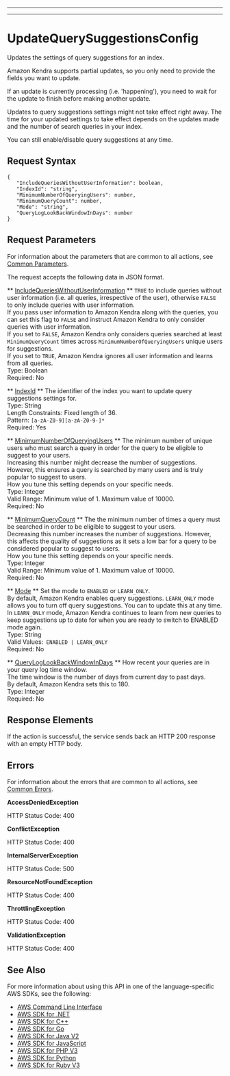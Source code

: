 --------

--------

# UpdateQuerySuggestionsConfig<a name="API_UpdateQuerySuggestionsConfig"></a>

Updates the settings of query suggestions for an index\.

Amazon Kendra supports partial updates, so you only need to provide the fields you want to update\.

If an update is currently processing \(i\.e\. 'happening'\), you need to wait for the update to finish before making another update\.

Updates to query suggestions settings might not take effect right away\. The time for your updated settings to take effect depends on the updates made and the number of search queries in your index\.

You can still enable/disable query suggestions at any time\.

## Request Syntax<a name="API_UpdateQuerySuggestionsConfig_RequestSyntax"></a>

```
{
   "IncludeQueriesWithoutUserInformation": boolean,
   "IndexId": "string",
   "MinimumNumberOfQueryingUsers": number,
   "MinimumQueryCount": number,
   "Mode": "string",
   "QueryLogLookBackWindowInDays": number
}
```

## Request Parameters<a name="API_UpdateQuerySuggestionsConfig_RequestParameters"></a>

For information about the parameters that are common to all actions, see [Common Parameters](CommonParameters.md)\.

The request accepts the following data in JSON format\.

 ** [IncludeQueriesWithoutUserInformation](#API_UpdateQuerySuggestionsConfig_RequestSyntax) **   <a name="Kendra-UpdateQuerySuggestionsConfig-request-IncludeQueriesWithoutUserInformation"></a>
 `TRUE` to include queries without user information \(i\.e\. all queries, irrespective of the user\), otherwise `FALSE` to only include queries with user information\.  
If you pass user information to Amazon Kendra along with the queries, you can set this flag to `FALSE` and instruct Amazon Kendra to only consider queries with user information\.  
If you set to `FALSE`, Amazon Kendra only considers queries searched at least `MinimumQueryCount` times across `MinimumNumberOfQueryingUsers` unique users for suggestions\.  
If you set to `TRUE`, Amazon Kendra ignores all user information and learns from all queries\.  
Type: Boolean  
Required: No

 ** [IndexId](#API_UpdateQuerySuggestionsConfig_RequestSyntax) **   <a name="Kendra-UpdateQuerySuggestionsConfig-request-IndexId"></a>
The identifier of the index you want to update query suggestions settings for\.  
Type: String  
Length Constraints: Fixed length of 36\.  
Pattern: `[a-zA-Z0-9][a-zA-Z0-9-]*`   
Required: Yes

 ** [MinimumNumberOfQueryingUsers](#API_UpdateQuerySuggestionsConfig_RequestSyntax) **   <a name="Kendra-UpdateQuerySuggestionsConfig-request-MinimumNumberOfQueryingUsers"></a>
The minimum number of unique users who must search a query in order for the query to be eligible to suggest to your users\.  
Increasing this number might decrease the number of suggestions\. However, this ensures a query is searched by many users and is truly popular to suggest to users\.  
How you tune this setting depends on your specific needs\.  
Type: Integer  
Valid Range: Minimum value of 1\. Maximum value of 10000\.  
Required: No

 ** [MinimumQueryCount](#API_UpdateQuerySuggestionsConfig_RequestSyntax) **   <a name="Kendra-UpdateQuerySuggestionsConfig-request-MinimumQueryCount"></a>
The the minimum number of times a query must be searched in order to be eligible to suggest to your users\.  
Decreasing this number increases the number of suggestions\. However, this affects the quality of suggestions as it sets a low bar for a query to be considered popular to suggest to users\.  
How you tune this setting depends on your specific needs\.  
Type: Integer  
Valid Range: Minimum value of 1\. Maximum value of 10000\.  
Required: No

 ** [Mode](#API_UpdateQuerySuggestionsConfig_RequestSyntax) **   <a name="Kendra-UpdateQuerySuggestionsConfig-request-Mode"></a>
Set the mode to `ENABLED` or `LEARN_ONLY`\.  
By default, Amazon Kendra enables query suggestions\. `LEARN_ONLY` mode allows you to turn off query suggestions\. You can to update this at any time\.  
In `LEARN_ONLY` mode, Amazon Kendra continues to learn from new queries to keep suggestions up to date for when you are ready to switch to ENABLED mode again\.  
Type: String  
Valid Values:` ENABLED | LEARN_ONLY`   
Required: No

 ** [QueryLogLookBackWindowInDays](#API_UpdateQuerySuggestionsConfig_RequestSyntax) **   <a name="Kendra-UpdateQuerySuggestionsConfig-request-QueryLogLookBackWindowInDays"></a>
How recent your queries are in your query log time window\.  
The time window is the number of days from current day to past days\.  
By default, Amazon Kendra sets this to 180\.  
Type: Integer  
Required: No

## Response Elements<a name="API_UpdateQuerySuggestionsConfig_ResponseElements"></a>

If the action is successful, the service sends back an HTTP 200 response with an empty HTTP body\.

## Errors<a name="API_UpdateQuerySuggestionsConfig_Errors"></a>

For information about the errors that are common to all actions, see [Common Errors](CommonErrors.md)\.

 **AccessDeniedException**   
  
HTTP Status Code: 400

 **ConflictException**   
  
HTTP Status Code: 400

 **InternalServerException**   
  
HTTP Status Code: 500

 **ResourceNotFoundException**   
  
HTTP Status Code: 400

 **ThrottlingException**   
  
HTTP Status Code: 400

 **ValidationException**   
  
HTTP Status Code: 400

## See Also<a name="API_UpdateQuerySuggestionsConfig_SeeAlso"></a>

For more information about using this API in one of the language\-specific AWS SDKs, see the following:
+  [AWS Command Line Interface](https://docs.aws.amazon.com/goto/aws-cli/kendra-2019-02-03/UpdateQuerySuggestionsConfig) 
+  [AWS SDK for \.NET](https://docs.aws.amazon.com/goto/DotNetSDKV3/kendra-2019-02-03/UpdateQuerySuggestionsConfig) 
+  [AWS SDK for C\+\+](https://docs.aws.amazon.com/goto/SdkForCpp/kendra-2019-02-03/UpdateQuerySuggestionsConfig) 
+  [AWS SDK for Go](https://docs.aws.amazon.com/goto/SdkForGoV1/kendra-2019-02-03/UpdateQuerySuggestionsConfig) 
+  [AWS SDK for Java V2](https://docs.aws.amazon.com/goto/SdkForJavaV2/kendra-2019-02-03/UpdateQuerySuggestionsConfig) 
+  [AWS SDK for JavaScript](https://docs.aws.amazon.com/goto/AWSJavaScriptSDK/kendra-2019-02-03/UpdateQuerySuggestionsConfig) 
+  [AWS SDK for PHP V3](https://docs.aws.amazon.com/goto/SdkForPHPV3/kendra-2019-02-03/UpdateQuerySuggestionsConfig) 
+  [AWS SDK for Python](https://docs.aws.amazon.com/goto/boto3/kendra-2019-02-03/UpdateQuerySuggestionsConfig) 
+  [AWS SDK for Ruby V3](https://docs.aws.amazon.com/goto/SdkForRubyV3/kendra-2019-02-03/UpdateQuerySuggestionsConfig) 